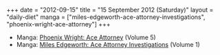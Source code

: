+++
date = "2012-09-15"
title = "15 September 2012 (Saturday)"
layout = "daily-diet"
manga = ["miles-edgeworth-ace-attorney-investigations", "phoenix-wright-ace-attorney"]
+++

<ul>
<li class="entry Manga">Manga: <a href="/manga/phoenix-wright-ace-attorney">Phoenix Wright: Ace Attorney</a> (Volume 5)</li>
<li class="entry Manga">Manga: <a href="/manga/miles-edgeworth-ace-attorney-investigations">Miles Edgeworth: Ace Attorney Investigations</a> (Volume 1)</li>
</ul>
